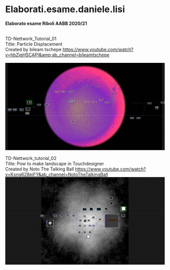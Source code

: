 # Elaborati.esame.daniele.lisi
<strong>Elaborato esame Riboli AABB 2020/21</strong><br><br>

TD-Nettwork_Tutorial_01 <br>Title: Particle Displacement <br>Created by bileam tschepe
https://www.youtube.com/watch?v=hbZjgHSCAPI&amp;ab_channel=bileamtschepe</string><br><br>
![cover](TD_tutorial_01_screen.png)<br>

TD-Nettwork_tutorial_02 <br>Title: Pow to make landscape in Touchdesigner <br>Created by Noto The Talking Ball
https://www.youtube.com/watch?v=Kxng628ejFY&ab_channel=NotoTheTalkingBall
![cover](TD_tutorial_02_screen.png)<br>
